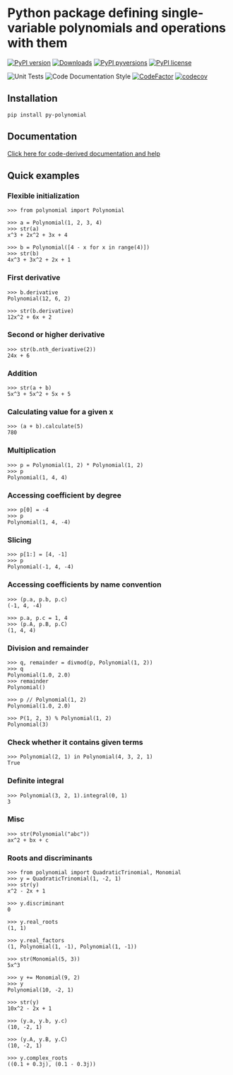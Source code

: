 # Python package defining single-variable polynomials and operations with them

[![PyPI version](https://badge.fury.io/py/py-polynomial.svg)](https://badge.fury.io/py/py-polynomial)
[![Downloads](https://static.pepy.tech/personalized-badge/py-polynomial?period=total&units=none&left_color=grey&right_color=brightgreen&left_text=Downloads)](https://pepy.tech/project/py-polynomial)
[![PyPI pyversions](https://img.shields.io/pypi/pyversions/py-polynomial.svg)](https://pypi.python.org/pypi/py-polynomial/)
[![PyPI license](https://img.shields.io/pypi/l/py-polynomial.svg)](https://pypi.python.org/pypi/py-polynomial/)

![Unit Tests](https://github.com/allexks/py-polynomial/workflows/Unit%20Tests/badge.svg)
![Code Documentation Style](https://github.com/allexks/py-polynomial/workflows/Code%20Documentation%20Style/badge.svg)
[![CodeFactor](https://www.codefactor.io/repository/github/allexks/py-polynomial/badge)](https://www.codefactor.io/repository/github/allexks/py-polynomial)
[![codecov](https://codecov.io/gh/allexks/py-polynomial/branch/master/graph/badge.svg)](https://codecov.io/gh/allexks/py-polynomial)

## Installation
`pip install py-polynomial`

## Documentation
[Click here for code-derived documentation and help](https://allexks.github.io/py-polynomial/)

## Quick examples
### Flexible initialization
``` pycon
>>> from polynomial import Polynomial

>>> a = Polynomial(1, 2, 3, 4)
>>> str(a)
x^3 + 2x^2 + 3x + 4

>>> b = Polynomial([4 - x for x in range(4)])
>>> str(b)
4x^3 + 3x^2 + 2x + 1
```

### First derivative
``` pycon
>>> b.derivative
Polynomial(12, 6, 2)

>>> str(b.derivative)
12x^2 + 6x + 2
```

### Second or higher derivative
``` pycon
>>> str(b.nth_derivative(2))
24x + 6
```

### Addition
``` pycon
>>> str(a + b)
5x^3 + 5x^2 + 5x + 5
```

### Calculating value for a given x
``` pycon
>>> (a + b).calculate(5)
780
```

### Multiplication
``` pycon
>>> p = Polynomial(1, 2) * Polynomial(1, 2)
>>> p
Polynomial(1, 4, 4)
```

### Accessing coefficient by degree
``` pycon
>>> p[0] = -4
>>> p
Polynomial(1, 4, -4)
```

### Slicing
``` pycon
>>> p[1:] = [4, -1]
>>> p
Polynomial(-1, 4, -4)
```

### Accessing coefficients by name convention
``` pycon
>>> (p.a, p.b, p.c)
(-1, 4, -4)

>>> p.a, p.c = 1, 4
>>> (p.A, p.B, p.C)
(1, 4, 4)
```

### Division and remainder
``` pycon
>>> q, remainder = divmod(p, Polynomial(1, 2))
>>> q
Polynomial(1.0, 2.0)
>>> remainder
Polynomial()

>>> p // Polynomial(1, 2)
Polynomial(1.0, 2.0)

>>> P(1, 2, 3) % Polynomial(1, 2)
Polynomial(3)
```

### Check whether it contains given terms
``` pycon
>>> Polynomial(2, 1) in Polynomial(4, 3, 2, 1)
True
```

### Definite integral
```pycon
>>> Polynomial(3, 2, 1).integral(0, 1)
3
```

### Misc
``` pycon
>>> str(Polynomial("abc"))
ax^2 + bx + c
```

### Roots and discriminants
``` pycon
>>> from polynomial import QuadraticTrinomial, Monomial
>>> y = QuadraticTrinomial(1, -2, 1)
>>> str(y)
x^2 - 2x + 1

>>> y.discriminant
0

>>> y.real_roots
(1, 1)

>>> y.real_factors
(1, Polynomial(1, -1), Polynomial(1, -1))

>>> str(Monomial(5, 3))
5x^3

>>> y += Monomial(9, 2)
>>> y
Polynomial(10, -2, 1)

>>> str(y)
10x^2 - 2x + 1

>>> (y.a, y.b, y.c)
(10, -2, 1)

>>> (y.A, y.B, y.C)
(10, -2, 1)

>>> y.complex_roots
((0.1 + 0.3j), (0.1 - 0.3j))
```
